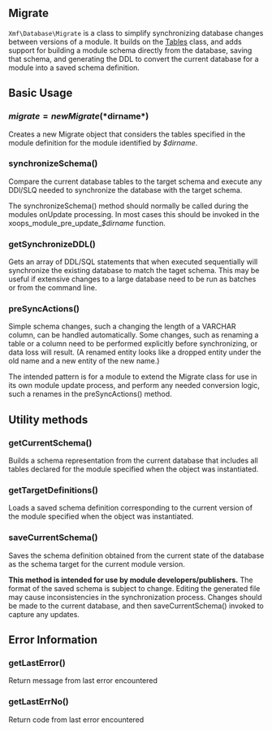 ## Migrate

`Xmf\Database\Migrate` is a class to simplify synchronizing database changes 
between versions of a module. It builds on the [Tables](tables.md) class, and adds
support for building a module schema directly from the database, saving that schema, 
and generating the DDL to convert the current database for a module into a 
saved schema definition.

## Basic Usage

### $migrate = new Migrate(*$dirname*)

Creates a new Migrate object that considers the tables specified in the module 
definition for the module identified by *$dirname*.

### synchronizeSchema()

Compare the current database tables to the target schema and execute any DDl/SLQ
needed to synchronize the database with the target schema.

The synchronizeSchema() method should normally be called during the modules onUpdate
processing. In most cases this should be invoked in the xoops_module_pre_update_*$dirname*
function.

### getSynchronizeDDL()

Gets an array of DDL/SQL statements that when executed sequentially will synchronize 
the existing database to match the taget schema. This may be useful if extensive changes 
to a large database need to be run as batches or from the command line.

### preSyncActions()

Simple schema changes, such a changing the length of a VARCHAR column, can be
handled automatically. Some changes, such as renaming a table or a column need to
be performed explicitly before synchronizing, or data loss will result. (A renamed 
entity looks like a dropped entity under the old name and a new entity of the new
name.)

The intended pattern is for a module to extend the Migrate class for use in its
own module update process, and perform any needed conversion logic, such a renames
in the preSyncActions() method.

## Utility methods

### getCurrentSchema()

Builds a schema representation from the current database that includes all tables
declared for the module specified when the object was instantiated.

### getTargetDefinitions()
Loads a saved schema definition corresponding to the current version of the module
specified when the object was instantiated.

### saveCurrentSchema()
Saves the schema definition obtained from the current state of the database as the
schema target for the current module version.

**This method is intended for use by module developers/publishers.** The format of the 
saved schema is subject to change. Editing the generated file may cause inconsistencies
in the synchronization process. Changes should be made to the current database, and
then saveCurrentSchema() invoked to capture any updates.

## Error Information

### getLastError()
Return message from last error encountered

### getLastErrNo()
Return code from last error encountered

